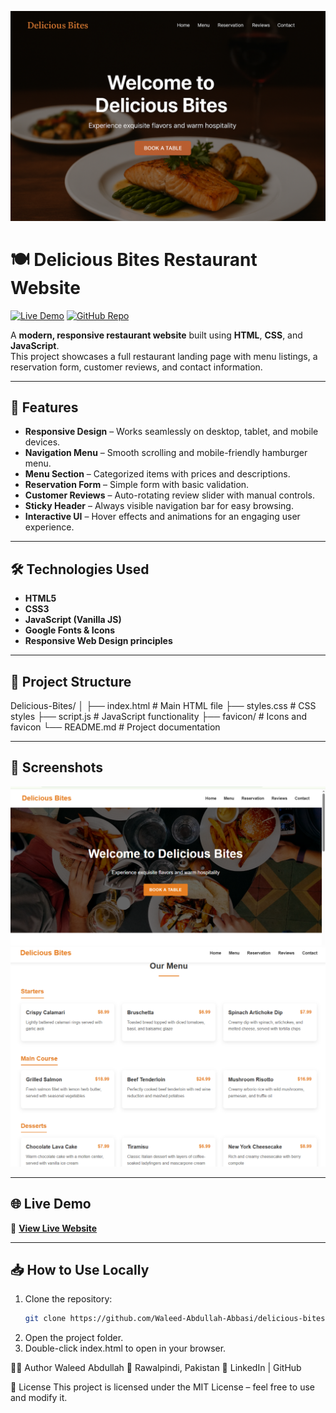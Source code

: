 ![Delicious Bites Restaurant Banner](banner.png)
# 🍽️ Delicious Bites Restaurant Website
[![Live Demo](https://img.shields.io/badge/Live%20Demo-Click%20Here-brightgreen?style=for-the-badge)](https://YOUR_USERNAME.github.io/delicious-bites-restaurant/)
[![GitHub Repo](https://img.shields.io/badge/View%20Code-GitHub-blue?style=for-the-badge&logo=github)](https://github.com/YOUR_USERNAME/delicious-bites-restaurant)

A **modern, responsive restaurant website** built using **HTML**, **CSS**, and **JavaScript**.  
This project showcases a full restaurant landing page with menu listings, a reservation form, customer reviews, and contact information.

---

## 🚀 Features
- **Responsive Design** – Works seamlessly on desktop, tablet, and mobile devices.
- **Navigation Menu** – Smooth scrolling and mobile-friendly hamburger menu.
- **Menu Section** – Categorized items with prices and descriptions.
- **Reservation Form** – Simple form with basic validation.
- **Customer Reviews** – Auto-rotating review slider with manual controls.
- **Sticky Header** – Always visible navigation bar for easy browsing.
- **Interactive UI** – Hover effects and animations for an engaging user experience.

---

## 🛠️ Technologies Used
- **HTML5**
- **CSS3**
- **JavaScript (Vanilla JS)**
- **Google Fonts & Icons**
- **Responsive Web Design principles**

---

## 📂 Project Structure
Delicious-Bites/
│
├── index.html # Main HTML file
├── styles.css # CSS styles
├── script.js # JavaScript functionality
├── favicon/ # Icons and favicon
└── README.md # Project documentation


---

## 📸 Screenshots
![Homepage Screenshot](screenshot-home.png)
![Menu Screenshot](screenshot-menu.png)

---

## 🌐 Live Demo
🔗 **[View Live Website](https://Waleed-Abdullah-Abbasi.github.io/delicious-bites-restaurant/)**

---

## 📥 How to Use Locally
1. Clone the repository:
   ```bash
   git clone https://github.com/Waleed-Abdullah-Abbasi/delicious-bites-restaurant.git
2. Open the project folder.
3. Double-click index.html to open in your browser.

👨‍💻 Author
Waleed Abdullah
📍 Rawalpindi, Pakistan
🔗 LinkedIn | GitHub

📜 License
This project is licensed under the MIT License – feel free to use and modify it.

